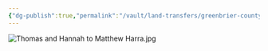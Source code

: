 ```yaml
---
{"dg-publish":true,"permalink":"/vault/land-transfers/greenbrier-county-db-4-pg-297-dated-25-aug-1804-thomas-and-hannah-to-matthew-harrah/"}
---
```


![Thomas and Hannah to Matthew Harra.jpg](/img/user/assets/Thomas%20and%20Hannah%20to%20Matthew%20Harra.jpg)